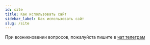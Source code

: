 ```yaml
---
id: site
title: Как использовать сайт
sidebar_label: Как использовать сайт 
slug: /site
---
```


При возникновении вопросов, пожалуйста пишите в [чат телеграм](https://t.me/amritacenter) 